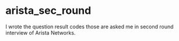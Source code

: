# arista_sec_round

I wrote the question result codes those are asked me in second round interview of Arista Networks.
